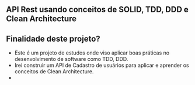 ## API Rest usando conceitos de SOLID, TDD, DDD e Clean Architecture

## Finalidade deste projeto?
- Este é um projeto de estudos onde viso aplicar boas práticas no desenvolvimento de software como TDD, DDD.
- Irei construir um API de Cadastro de usuários para aplicar e aprender os conceitos de Clean Architecture.
-
